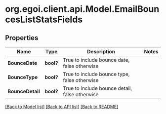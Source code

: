 # org.egoi.client.api.Model.EmailBouncesListStatsFields
## Properties

Name | Type | Description | Notes
------------ | ------------- | ------------- | -------------
**BounceDate** | **bool?** | True to include bounce date, false otherwise | 
**BounceType** | **bool?** | True to include bounce type, false otherwise | 
**BounceDetail** | **bool?** | True to include bounce detail, false otherwise | 

[[Back to Model list]](../README.md#documentation-for-models) [[Back to API list]](../README.md#documentation-for-api-endpoints) [[Back to README]](../README.md)

